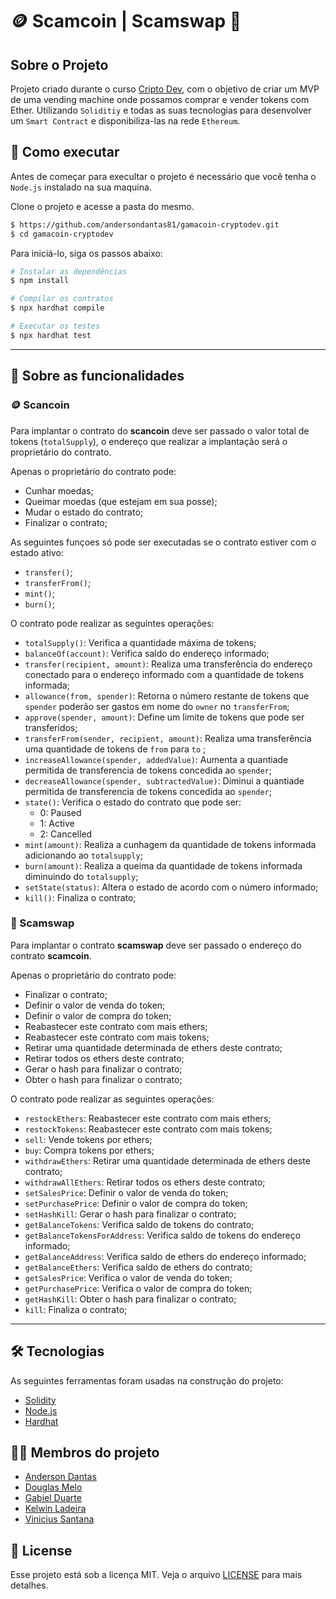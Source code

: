 # 🪙 Scamcoin | Scamswap 🎰

## Sobre o Projeto
Projeto criado durante o curso [Cripto Dev](https://criptodev.corporate.gama.academy/), com o objetivo de criar um MVP de uma vending machine onde possamos comprar e vender tokens com Ether. Utilizando `Soliditiy` e todas as suas tecnologias para desenvolver um `Smart Contract` e disponibiliza-las na rede `Ethereum`.

## 🚀 Como executar
Antes de começar para execultar o projeto é necessário que você tenha o `Node.js` instalado na sua maquina.

Clone o projeto e acesse a pasta do mesmo.
```bash
$ https://github.com/andersondantas81/gamacoin-cryptodev.git
$ cd gamacoin-cryptodev
```
Para iniciá-lo, siga os passos abaixo:
```bash
# Instalar as dependências
$ npm install

# Compilar os contratos
$ npx hardhat compile

# Executar os testes
$ npx hardhat test
```
---

## 📝 Sobre as funcionalidades
### 🪙 Scancoin
Para implantar o contrato do **scancoin** deve ser passado o valor total de tokens (`totalSupply`), o endereço que realizar a implantação será o proprietário do contrato.

Apenas o proprietário do contrato pode:
* Cunhar moedas;
* Queimar moedas (que estejam em sua posse);
* Mudar o estado do contrato;
* Finalizar o contrato;

As seguintes funçoes só pode ser executadas se o contrato estiver com o estado ativo:
* `transfer()`;
* `transferFrom()`;
* `mint()`;
* `burn()`;

O contrato pode realizar as seguintes operações:
* `totalSupply()`: Verifica a quantidade máxima de tokens;
* `balanceOf(account)`: Verifica saldo do endereço informado;
* `transfer(recipient, amount)`: Realiza uma transferência do endereço conectado para o endereço informado com a quantidade de tokens informada;
* `allowance(from, spender)`: Retorna o número restante de tokens que `spender` poderão ser gastos em nome do `owner` no `transferFrom`;
* `approve(spender, amount)`: Define um limite de tokens que pode ser transferidos;
* `transferFrom(sender, recipient, amount)`: Realiza uma transferência uma quantidade de tokens de `from` para `to` ;
* `increaseAllowance(spender, addedValue)`: Aumenta a quantiade permitida de transferencia de tokens concedida ao `spender`;
* `decreaseAllowance(spender, subtractedValue)`: Diminui a quantiade permitida de transferencia de tokens concedida ao `spender`;
* `state()`: Verifica o estado do contrato que pode ser:
  * 0: Paused
  * 1: Active
  * 2: Cancelled
* `mint(amount)`: Realiza a cunhagem da quantidade de tokens informada adicionando ao `totalsupply`;
* `burn(amount)`: Realiza a queima da quantidade de tokens informada diminuindo do `totalsupply`;
* `setState(status)`: Altera o estado de acordo com o número informado;
* `kill()`: Finaliza o contrato;

### 🎰 Scamswap
Para implantar o contrato **scamswap** deve ser passado o endereço do contrato **scamcoin**.

Apenas o proprietário do contrato pode:
* Finalizar o contrato;
* Definir o valor de venda do token;
* Definir o valor de compra do token;
* Reabastecer este contrato com mais ethers;
* Reabastecer este contrato com mais tokens;
* Retirar uma quantidade determinada de ethers deste contrato;
* Retirar todos os ethers deste contrato;
* Gerar o hash para finalizar o contrato;
* Obter o hash para finalizar o contrato;

O contrato pode realizar as seguintes operações:

* `restockEthers`: Reabastecer este contrato com mais ethers;
* `restockTokens`: Reabastecer este contrato com mais tokens;
* `sell`: Vende tokens por ethers;
* `buy`: Compra tokens por ethers;
* `withdrawEthers`: Retirar uma quantidade determinada de ethers deste contrato;
* `withdrawAllEthers`: Retirar todos os ethers deste contrato;
* `setSalesPrice`: Definir o valor de venda do token;
* `setPurchasePrice`: Definir o valor de compra do token;
* `setHashKill`: Gerar o hash para finalizar o contrato;
* `getBalanceTokens`:  Verifica saldo de tokens do contrato;
* `getBalanceTokensForAddress`: Verifica saldo de tokens do endereço informado;
* `getBalanceAddress`: Verifica saldo de ethers do endereço informado;
* `getBalanceEthers`: Verifica saldo de ethers do contrato;
* `getSalesPrice`: Verifica o valor de venda do token;
* `getPurchasePrice`: Verifica o valor de compra do token;
* `getHashKill`: Obter o hash para finalizar o contrato;
* `kill`: Finaliza o contrato;

---
## 🛠 Tecnologias

As seguintes ferramentas foram usadas na construção do projeto:

- [Solidity](https://docs.soliditylang.org/en/v0.8.14/)
- [Node.js](https://nodejs.org/en/)
- [Hardhat](https://hardhat.org/)

## 👨‍💻 Membros do projeto
* [Anderson Dantas](https://github.com/andersondantas81)
* [Douglas Melo](https://github.com/Dougmelo)
* [Gabiel Duarte](https://github.com/xlDuarte)
* [Kelwin Ladeira](https://github.com/ladeirakelwin)
* [Vinicius Santana](https://github.com/viniblack)

## 📝 License

Esse projeto está sob a licença MIT. Veja o arquivo [LICENSE](LICENSE.md) para mais detalhes.